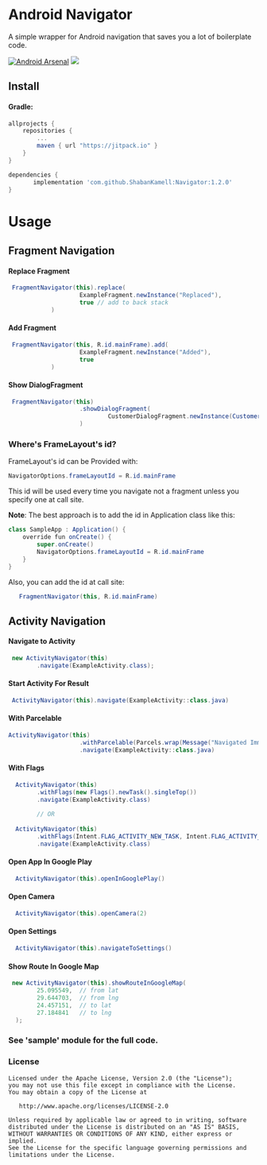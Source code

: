 

# Android Navigator

A simple wrapper for Android navigation that saves you a lot of boilerplate code.

[![Android Arsenal]( https://img.shields.io/badge/Android%20Arsenal-Navigator-green.svg?style=flat )]( https://android-arsenal.com/details/1/6514 ) [![](https://jitpack.io/v/ShabanKamell/Navigator.svg)](https://jitpack.io/#ShabanKamell/Navigator)


## Install

#### Gradle:
```groovy
allprojects {
    repositories {
        ...
        maven { url "https://jitpack.io" }
    }
}

dependencies {
       implementation 'com.github.ShabanKamell:Navigator:1.2.0'
}

```

# Usage

## Fragment Navigation

#### Replace Fragment
``` java
 FragmentNavigator(this).replace(
                    ExampleFragment.newInstance("Replaced"),
                    true // add to back stack
            )
```

#### Add Fragment
``` java
 FragmentNavigator(this, R.id.mainFrame).add(
                    ExampleFragment.newInstance("Added"),
                    true
            )
```

#### Show DialogFragment
``` java
 FragmentNavigator(this)
                    .showDialogFragment(
                            CustomerDialogFragment.newInstance(CustomerInfo())
                    )
```

### Where's FrameLayout's id?
FrameLayout's id can be Provided with:
```java
NavigatorOptions.frameLayoutId = R.id.mainFrame
```
This id will be used every time you navigate not a fragment unless you specify one at call site.

**Note**: The best approach is to add the id in Application class like this:
```java
class SampleApp : Application() {
    override fun onCreate() {
        super.onCreate()
        NavigatorOptions.frameLayoutId = R.id.mainFrame
    }
}
```
Also, you can add the id at call site:
```java
   FragmentNavigator(this, R.id.mainFrame)
```

## Activity Navigation
#### Navigate to Activity
``` java
 new ActivityNavigator(this)  
        .navigate(ExampleActivity.class);
```

#### Start Activity For Result
``` java
 ActivityNavigator(this).navigate(ExampleActivity::class.java)
```

#### With Parcelable
``` java
ActivityNavigator(this)
                    .withParcelable(Parcels.wrap(Message("Navigated Immediately")), "message")
                    .navigate(ExampleActivity::class.java)
```

#### With Flags
``` java
  ActivityNavigator(this)  
        .withFlags(new Flags().newTask().singleTop())
        .navigate(ExampleActivity.class)
        
        // OR
        
  ActivityNavigator(this)  
        .withFlags(Intent.FLAG_ACTIVITY_NEW_TASK, Intent.FLAG_ACTIVITY_SINGLE_TOP)
        .navigate(ExampleActivity.class)
```

#### Open App In Google Play
``` java
  ActivityNavigator(this).openInGooglePlay()
```

#### Open Camera
``` java
  ActivityNavigator(this).openCamera(2)
```

#### Open Settings
``` java
  ActivityNavigator(this).navigateToSettings()
```

#### Show Route In Google Map
``` java
 new ActivityNavigator(this).showRouteInGoogleMap(  
        25.095549,  // from lat
        29.644703,  // from lng
        24.457151,  // to lat
        27.184841   // to lng
  );
```

### See 'sample' module for the full code.

### License

```
Licensed under the Apache License, Version 2.0 (the "License");
you may not use this file except in compliance with the License.
You may obtain a copy of the License at

   http://www.apache.org/licenses/LICENSE-2.0

Unless required by applicable law or agreed to in writing, software
distributed under the License is distributed on an "AS IS" BASIS,
WITHOUT WARRANTIES OR CONDITIONS OF ANY KIND, either express or implied.
See the License for the specific language governing permissions and
limitations under the License.
```
